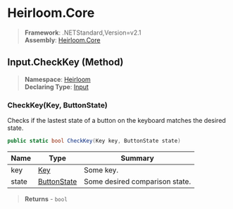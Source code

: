 # Heirloom.Core

> **Framework**: .NETStandard,Version=v2.1  
> **Assembly**: [Heirloom.Core][0]

## Input.CheckKey (Method)

> **Namespace**: [Heirloom][0]  
> **Declaring Type**: [Input][1]

### CheckKey(Key, ButtonState)

Checks if the lastest state of a button on the keyboard matches the desired state.

```cs
public static bool CheckKey(Key key, ButtonState state)
```

| Name  | Type             | Summary                        |
|-------|------------------|--------------------------------|
| key   | [Key][2]         | Some key.                      |
| state | [ButtonState][3] | Some desired comparison state. |

> **Returns** - `bool`

[0]: ../../../Heirloom.Core.md
[1]: ../Input.md
[2]: ../Key.md
[3]: ../ButtonState.md
